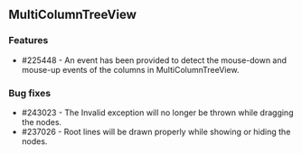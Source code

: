 ## MultiColumnTreeView

### Features

* \#225448 - An event has been provided to detect the mouse-down and mouse-up events of the columns in MultiColumnTreeView.

### Bug fixes

* \#243023 - The Invalid exception will no longer be thrown while dragging the nodes.
* \#237026 - Root lines will be drawn properly while showing or hiding the nodes.